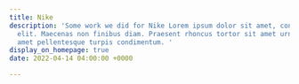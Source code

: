 ```yaml
---
title: Nike
description: 'Some work we did for Nike Lorem ipsum dolor sit amet, consectetur adipiscing
  elit. Maecenas non finibus diam. Praesent rhoncus tortor sit amet urna tempus, sit
  amet pellentesque turpis condimentum. '
display_on_homepage: true
date: 2022-04-14 04:00:00 +0000

---
```

